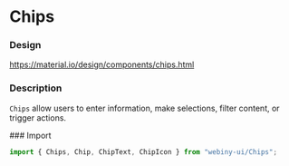 # Chips

### Design
<a href="https://material.io/design/components/chips.html" target="_blank">https://material.io/design/components/chips.html</a>

### Description
`Chips` allow users to enter information, make selections, filter content, or trigger actions.

### Import
```js
import { Chips, Chip, ChipText, ChipIcon } from "webiny-ui/Chips";
```